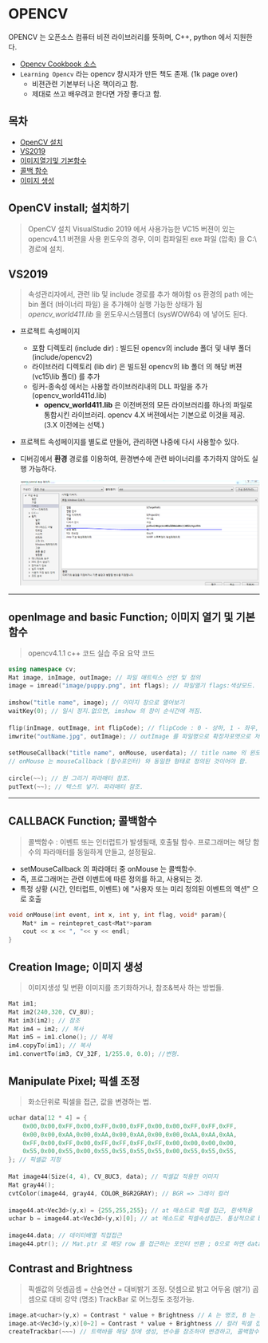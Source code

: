 # OPENCV
>
OPENCV 는 오픈소스 컴퓨터 비젼 라이브러리를 뜻하며, C++, python 에서 지원한다.

- [Opencv Cookbook 소스](https://github.com/laganiere/OpenCV3Cookbook)
- `Learning Opencv` 라는 opencv 창시자가 만든 책도 존재. (1k page over)
    - 비젼관련 기본부터 나온 책이라고 함. 
    - 제대로 쓰고 배우려고 한다면 가장 좋다고 함. 

## 목차

- [OpenCV 설치](#opencv-install)
- [VS2019](#vs2019)
- [이미지열기및 기본함수](#openimage-and-basic-function)
- [콜백 함수](#callback-function)
- [이미지 생성](#creation-image)


## OpenCV install; 설치하기
>OpenCV 설치
>VisualStudio 2019 에서 사용가능한 VC15 버젼이 있는 opencv4.1.1 버젼을 사용
>윈도우의 경우, 이미 컴파일된 exe 파일 (압축) 을 C:\ 경로에 설치.

## VS2019
>속성관리자에서, 관련 lib 및 include 경로를 추가 해야함
>os 환경의 path 에는 bin 폴더 (바이너리 파일) 을 추가해야 실행 가능한 상태가 됨
>*opencv_world411.lib* 을 윈도우시스템폴더 (sysWOW64) 에 넣어도 된다.

- 프로젝트 속성페이지
    + 포함 디렉토리 (include dir) : 빌드된 opencv의 include 폴더 및 내부 폴더(include/opencv2)
    + 라이브러리 디렉토리 (lib dir) 은 빌드된 opencv의 lib 폴더 의 해당 버젼 (vc15\lib 폴더) 를 추가
    + 링커-종속성 에서는 사용할 라이브러리내의 DLL 파일을 추가 (opencv_world411d.lib)
        * **opencv_world411.lib** 은 이전버젼의 모든 라이브러리를 하나의 파일로 통합시킨 라이브러리. opencv 4.X 버젼에서는 기본으로 이것을 제공. (3.X 이전에는 선택.)


- 프로젝트 속성페이지를 별도로 만들어, 관리하면 나중에 다시 사용할수 있다.
- 디버깅에서 **환경** 경로를 이용하여, 환경변수에 관련 바이너리를 추가하지 않아도 실행 가능하다.

    ![VS2019 프로젝트에서 디버깅으로 환경설정](환경설정.PNG)

---

## openImage and basic Function; 이미지 열기 및 기본함수
>opencv4.1.1 c++ 코드 실습 주요 요약 코드

```c++
using namespace cv;
Mat image, inImage, outImage; // 파일 매트릭스 선언 및 정의
image = imread("image/puppy.png", int flags); // 파일열기 flags:색상모드.

imshow("title name", image); // 이미지 창으로 열어보기
waitKey(0); // 일시 정지.없으면, imshow 의 창이 순식간에 꺼짐. 

flip(inImage, outImage, int flipCode); // flipCode : 0 - 상하, 1 - 좌우, -1 - 상하좌우
imwrite("outName.jpg", outImage); // outImage 를 파일명으로 확장자포맷으로 저장.

setMouseCallback("title name", onMouse, userdata); // title name 의 윈도우 onMouse 의 실행.
// onMouse 는 mouseCallback (함수포인터) 와 동일한 형태로 정의된 것이어야 함. 

circle(~~); // 원 그리기 파라매터 참조.
putText(~~); // 텍스트 넣기. 파라매터 참조.

```

---
## CALLBACK Function; 콜백함수
>콜백함수 : 이벤트 또는 인터럽트가 발생될때, 호출될 함수.
>프로그래머는 해당 함수의 파라매터를 동일하게 만들고, 설정필요.

- setMouseCallback 의 파라매터 중 onMouse 는 콜백함수.
- 즉, 프로그래머는 관련 이벤트에 따른 정의를 하고, 사용되는 것.
- 특정 상황 (시간, 인터럽트, 이벤트) 에 "사용자 또는 미리 정의된 이벤트의 액션" 으로 호출


```c++
void onMouse(int event, int x, int y, int flag, void* param){
    Mat* im = reintepret_cast<Mat*>param
    cout << x << ", "<< y << endl;
}
```

## Creation Image; 이미지 생성
>이미지생성 및 변환
>이미지를 초기화하거나, 참조&복사 하는 방법들.

```c++
Mat im1;
Mat im2(240,320, CV_8U);
Mat im3(im2); // 참조
Mat im4 = im2; // 복사
Mat im5 = im1.clone(); // 복제
im4.copyTo(im1); // 복사
im1.convertTo(im3, CV_32F, 1/255.0, 0.0); //변형.
```


## Manipulate Pixel; 픽셀 조정
>화소단위로 픽셀을 접근, 값을 변경하는 법.

``` c++
uchar data[12 * 4] = {
    0x00,0x00,0xFF,0x00,0xFF,0x00,0xFF,0x00,0x00,0xFF,0xFF,0xFF,
    0x00,0x00,0xAA,0x00,0xAA,0x00,0xAA,0x00,0x00,0xAA,0xAA,0xAA,
    0xFF,0x00,0xFF,0x00,0xFF,0xFF,0xFF,0xFF,0x00,0x00,0x00,0x00,
    0x55,0x00,0x55,0x00,0x55,0x55,0x55,0x55,0x00,0x55,0x55,0x55,
}; // 픽셀값 지정

Mat image44(Size(4, 4), CV_8UC3, data); // 픽셀값 적용한 이미지
Mat gray44();
cvtColor(image44, gray44, COLOR_BGR2GRAY); // BGR => 그레이 컬러

image44.at<Vec3d>(y,x) = {255,255,255}; // at 매소드로 픽셀 접근, 흰색적용
uchar b = image44.at<Vec3d>(y,x)[0]; // at 메소드로 픽셀속성접근. 통상적으로 bgr 순

image44.data; // 데이터배열 직접접근
image44.ptr(); // Mat.ptr 로 해당 row 를 접근하는 포인터 반환 ; 0으로 하면 data와 동일
```

## Contrast and Brightness
>픽셀값의 덧셈곱셈 = 산술연산 = 대비밝기 조정.
>덧셈으로 밝고 어두움 (밝기) 
>곱셈으로 대비 강약 (명조)
>TrackBar 로 어느정도 조정가능.

```c++
image.at<uchar>(y,x) = Contrast * value + Brightness // A 는 명조, B 는 밝기 조정
image.at<Vec3d>(y,x)[0~2] = Contrast * value + Brightness // 컬러 픽셀 접근
createTrackbar(~~~) // 트랙바를 해당 창에 생성, 변수를 참조하여 변경하고, 콜백함수 실행
```

